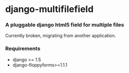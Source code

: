 # django-multifilefield

### A pluggable django html5 field for multiple files

Currently broken, migrating from another application.


### Requirements

- django >= 1.5
- django-floppyforms>=1.1.1
